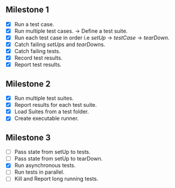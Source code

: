 ## Milestone 1

-   [x] Run a test case.
-   [x] Run multiple test cases. -> Define a test suite.
-   [x] Run each test case in order i.e _setUp_ -> _testCase_ -> _tearDown_.
-   [x] Catch failing *setUp*s and *tearDown*s.
-   [x] Catch failing tests.
-   [x] Record test results.
-   [x] Report test results.

## Milestone 2

-   [x] Run multiple test suites.
-   [x] Report results for each test suite.
-   [x] Load Suites from a test folder.
-   [x] Create executable runner.

## Milestone 3

-   [ ] Pass state from setUp to tests.
-   [ ] Pass state from setUp to tearDown.
-   [x] Run asynchronous tests.
-   [ ] Run tests in parallel.
-   [ ] Kill and Report long running tests.
